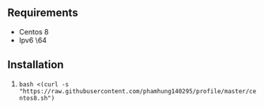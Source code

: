 ## Requirements
- Centos 8
- Ipv6 \64

## Installation
1. `bash <(curl -s "https://raw.githubusercontent.com/phamhung140295/profile/master/centos8.sh")`
